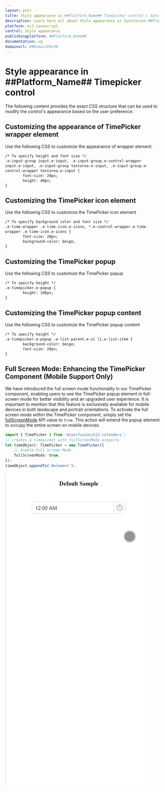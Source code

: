 ```yaml
---
layout: post
title: Style appearance in ##Platform_Name## Timepicker control | Syncfusion
description: Learn here all about Style appearance in Syncfusion ##Platform_Name## Timepicker control of Syncfusion Essential JS 2 and more.
platform: ej2-javascript
control: Style appearance 
publishingplatform: ##Platform_Name##
documentation: ug
domainurl: ##DomainURL##
---
```


# Style appearance in ##Platform_Name## Timepicker control

The following content provides the exact CSS structure that can be used to modify the control's appearance based on the user preference.

## Customizing the appearance of TimePicker wrapper element

Use the following CSS to customize the appearance of wrapper element.

```
/* To specify height and font size */
.e-input-group input.e-input, .e-input-group.e-control-wrapper input.e-input, .e-input-group textarea.e-input, .e-input-group.e-control-wrapper textarea.e-input {
        font-size: 20px;
        height: 40px;
}
```

## Customizing the TimePicker icon element

Use the following CSS to customize the TimePicker icon element

```
/* To specify background color and font size */
.e-time-wrapper .e-time-icon.e-icons, *.e-control-wrapper.e-time-wrapper .e-time-icon.e-icons {
        font-size: 20px;
        background-color: beige;
}
```

## Customizing the TimePicker popup

Use the following CSS to customize the TimePicker popup

```
/* To specify height */
.e-timepicker.e-popup {
        height: 100px;
}
```

## Customizing the TimePicker popup content

Use the following CSS to customize the TimePicker popup content

```
/* To specify height */
.e-timepicker.e-popup .e-list-parent.e-ul li.e-list-item {
        background-color: beige;
        font-size: 20px;
}
```

## Full Screen Mode: Enhancing the TimePicker Component (Mobile Support Only)

We have introduced the full screen mode functionality in our TimePicker component, enabling users to see the TimePicker popup element in full-screen mode for better visibility and an upgraded user experience. It is important to mention that this feature is exclusively available for mobile devices in both landscape and portrait orientations. To activate the full screen mode within the TimePicker component, simply set the [fullScreenMode](../api/timepicker#fullScreenMode) API value to `true`. This action will extend the popup element to occupy the entire screen on mobile devices.

```typescript
import { TimePicker } from '@syncfusion/ej2-calendars';
// creates a timepicker with fullScreenMode property
let timeObject: TimePicker = new TimePicker({
    // Enable Full Screen Mode
    fullScreenMode: true,
});
timeObject.appendTo('#element');
```

![TimePickerFullScreen](../images/TimePickerFullScreen.gif)